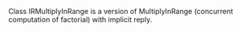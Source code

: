 Class IRMultiplyInRange is a version of MultiplyInRange (concurrent computation of factorial) with implicit reply.